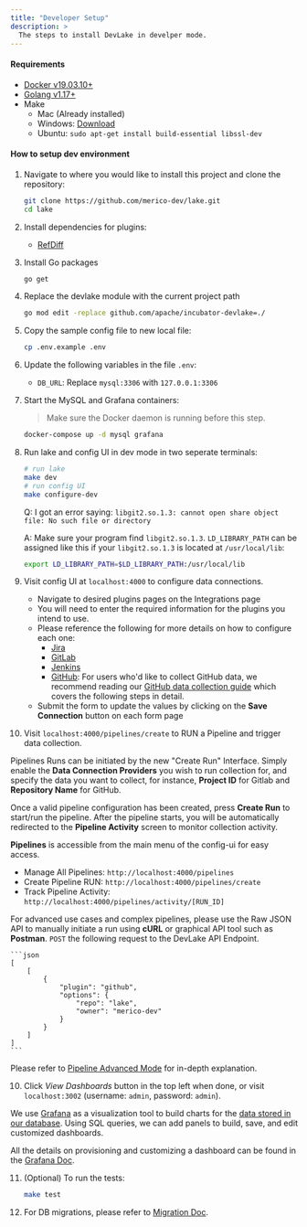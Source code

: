 ```yaml
---
title: "Developer Setup"
description: >
  The steps to install DevLake in develper mode.
---
```



#### Requirements

- <a href="https://docs.docker.com/get-docker" target="_blank">Docker v19.03.10+</a>
- <a href="https://golang.org/doc/install" target="_blank">Golang v1.17+</a>
- Make
  - Mac (Already installed)
  - Windows: [Download](http://gnuwin32.sourceforge.net/packages/make.htm)
  - Ubuntu: `sudo apt-get install build-essential libssl-dev`

#### How to setup dev environment
1. Navigate to where you would like to install this project and clone the repository:

   ```sh
   git clone https://github.com/merico-dev/lake.git
   cd lake
   ```

2. Install dependencies for plugins:

   - [RefDiff](../03-Plugins/refdiff.md#development)

3. Install Go packages

    ```sh
	go get
    ```
4. Replace the devlake module with the current project path
    ```sh
    go mod edit -replace github.com/apache/incubator-devlake=./
    ```

5. Copy the sample config file to new local file:

    ```sh
    cp .env.example .env
    ```

6. Update the following variables in the file `.env`:

    * `DB_URL`: Replace `mysql:3306` with `127.0.0.1:3306`

7. Start the MySQL and Grafana containers:

    > Make sure the Docker daemon is running before this step.

    ```sh
    docker-compose up -d mysql grafana
    ```

8. Run lake and config UI in dev mode in two seperate terminals:

    ```sh
    # run lake
    make dev
    # run config UI
    make configure-dev
    ```

    Q: I got an error saying: `libgit2.so.1.3: cannot open share object file: No such file or directory`

    A: Make sure your program find `libgit2.so.1.3`. `LD_LIBRARY_PATH` can be assigned like this if your `libgit2.so.1.3` is located at `/usr/local/lib`:

    ```sh
    export LD_LIBRARY_PATH=$LD_LIBRARY_PATH:/usr/local/lib
    ```

9. Visit config UI at `localhost:4000` to configure data connections.
    - Navigate to desired plugins pages on the Integrations page
    - You will need to enter the required information for the plugins you intend to use.
    - Please reference the following for more details on how to configure each one:
        - [Jira](../03-Plugins/jira.md)
        - [GitLab](../03-Plugins/gitlab.md)
        - [Jenkins](../03-Plugins/jenkins.md)
        - [GitHub](../03-Plugins/github.md): For users who'd like to collect GitHub data, we recommend reading our [GitHub data collection guide](../04-UserManuals/github-user-guide-v0.10.0.md) which covers the following steps in detail.
    - Submit the form to update the values by clicking on the **Save Connection** button on each form page

10. Visit `localhost:4000/pipelines/create` to RUN a Pipeline and trigger data collection.


   Pipelines Runs can be initiated by the new "Create Run" Interface. Simply enable the **Data Connection Providers** you wish to run collection for, and specify the data you want to collect, for instance, **Project ID** for Gitlab and **Repository Name** for GitHub.

   Once a valid pipeline configuration has been created, press **Create Run** to start/run the pipeline.
   After the pipeline starts, you will be automatically redirected to the **Pipeline Activity** screen to monitor collection activity.

   **Pipelines** is accessible from the main menu of the config-ui for easy access.

   - Manage All Pipelines: `http://localhost:4000/pipelines`
   - Create Pipeline RUN: `http://localhost:4000/pipelines/create`
   - Track Pipeline Activity: `http://localhost:4000/pipelines/activity/[RUN_ID]`

   For advanced use cases and complex pipelines, please use the Raw JSON API to manually initiate a run using **cURL** or graphical API tool such as **Postman**. `POST` the following request to the DevLake API Endpoint.

    ```json
    [
        [
            {
                "plugin": "github",
                "options": {
                    "repo": "lake",
                    "owner": "merico-dev"
                }
            }
        ]
    ]
    ```

   Please refer to [Pipeline Advanced Mode](../04-UserManuals/create-pipeline-in-advanced-mode.md) for in-depth explanation.


10. Click *View Dashboards* button in the top left when done, or visit `localhost:3002` (username: `admin`, password: `admin`).

   We use <a href="https://grafana.com/" target="_blank">Grafana</a> as a visualization tool to build charts for the <a href="https://github.com/merico-dev/lake/wiki/DataModel.Domain-layer-schema">data stored in our database</a>. Using SQL queries, we can add panels to build, save, and edit customized dashboards.

   All the details on provisioning and customizing a dashboard can be found in the [Grafana Doc](../04-UserManuals/GRAFANA.md).

11. (Optional) To run the tests:

    ```sh
    make test
    ```

12. For DB migrations, please refer to [Migration Doc](../04-UserManuals/MIGRATIONS.md).
<br/><br/><br/>
